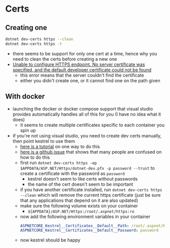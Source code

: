 # Certs

## Creating one
```bash
dotnet dev-certs https --clean
dotnet dev-certs https -t
```
- there seems to be support for only one cert at a time, hence why you need to clean the certs before creating a new one
- [Unable to configure HTTPS endpoint. No server certificate was specified, and the default developer certificate could not be found](https://stackoverflow.com/questions/53300480/unable-to-configure-https-endpoint-no-server-certificate-was-specified-and-the)
  - this error means that the server couldn't find the certificate
  - either you didn't create one, or it cannot find one on the path given

## With docker
- launching the docker or docker compose support that visual studio provides automatically handles all of this for you (I have no idea what it does)
  - it seems to create multiple certificates specific to each container you spin up
- if you're not using visual studio, you need to create dev certs manually, then point kestrel to use them
  - [here is a tutorial](https://codeburst.io/hosting-an-asp-net-core-app-on-docker-with-https-642cde4f04e8) on one way to do this
  - [here is a github issue](https://github.com/dotnet/AspNetCore.Docs/issues/6199) that shows that many people are confused on how to do this
  - first run `dotnet dev-certs https -ep $APPDATA/ASP.NET/Https/dotnet-dev.pfx -p password --trust` to create a certificate with the password as `password`
    - kestrel doesn't seem to like certs without passwords
    - the name of the cert doesn't seem to be important
  - if you have another certificate installed, run `dotnet dev-certs https --clean` which will remove the current https certificate (just be sure that any applications that depend on it are also updated)
  - make sure the following volume exists on your container
    - `${APPDATA}/ASP.NET/Https:/root/.aspnet/https:ro`
  - now add the following environment variables in your container
    ```yml
    ASPNETCORE_Kestrel__Certificates__Default__Path: /root/.aspnet/https/dotnet-dev.pfx
    ASPNETCORE_Kestrel__Certificates__Default__Password: password
    ```
  - now kestrel should be happy